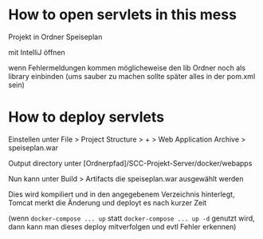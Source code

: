# How to open servlets in this mess

Projekt in Ordner Speiseplan

mit IntelliJ öffnen

wenn Fehlermeldungen kommen möglicheweise den lib Ordner noch als library einbinden
(ums sauber zu machen sollte später alles in der pom.xml sein)

# How to deploy servlets

Einstellen unter
File > Project Structure > + > Web Application Archive > speiseplan.war 

Output directory unter [Ordnerpfad]/SCC-Projekt-Server/docker/webapps

Nun kann unter Build > Artifacts die speiseplan.war ausgewählt werden

Dies wird kompiliert und in den angegebenem Verzeichnis hinterlegt, Tomcat merkt die Änderung und deployt es nach kurzer Zeit

(wenn `docker-compose ... up` statt `docker-compose ... up -d` genutzt wird, dann kann man dieses deploy mitverfolgen und evtl Fehler erkennen)
